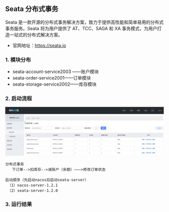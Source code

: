 ## Seata 分布式事务

Seata 是一款开源的分布式事务解决方案，致力于提供高性能和简单易用的分布式事务服务。Seata 将为用户提供了 AT、TCC、SAGA 和 XA 事务模式，为用户打造一站式的分布式解决方案。

- 官网地址：https://seata.io

### 1. 模块分布

- seata-account-service2003 ——账户模块
- seata-order-service2001——订单模块
- seata-storage-service2002——库存模块

### 2. 启动流程

![61263005636](assets/1612630056364.png) 

```
分布式事务
   下订单-->扣库存-->减账户（余额）———>修改订单状态
   
启动顺序（先启动nacos后启动seata-server）
 （1）nacos-server-1.2.1
 （2）seata-server-1.2.0
```

### 3. 运行结果


